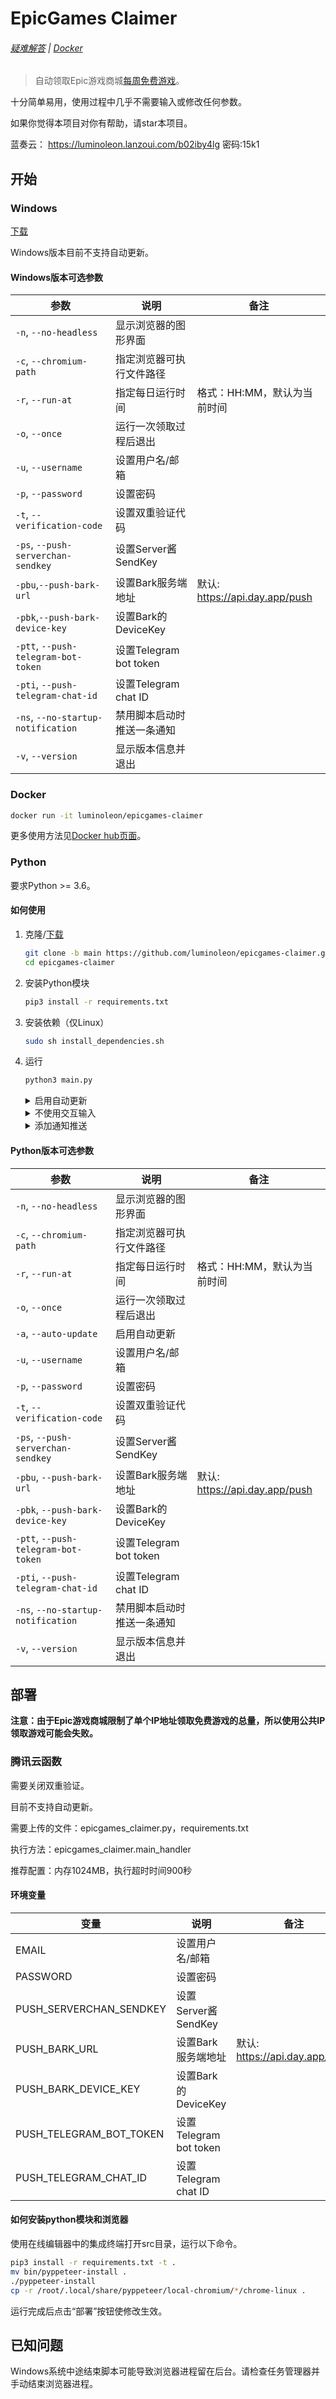 # EpicGames Claimer

<!-- [START badges] -->

<!-- ![](https://img.shields.io/badge/language-python-3572A5.svg) ![](https://img.shields.io/github/license/luminoleon/epicgames-claimer.svg) ![](https://img.shields.io/github/last-commit/luminoleon/epicgames-claimer.svg) -->

<!-- [END badges] -->

###### [疑难解答](docs/troubleshooting.md) | [Docker](docs/README_DOCKER.md)

> 自动领取Epic游戏商城[每周免费游戏](https://www.epicgames.com/store/free-games)。

十分简单易用，使用过程中几乎不需要输入或修改任何参数。

如果你觉得本项目对你有帮助，请star本项目。

蓝奏云： <https://luminoleon.lanzoui.com/b02iby4lg> 密码:15k1

## 开始

### Windows

[下载](https://github.com/luminoleon/epicgames-claimer/releases)

Windows版本目前不支持自动更新。

#### Windows版本可选参数

| 参数                               | 说明                     | 备注                      |
| ---------------------------------- | ----------------------- | ------------------------- |
| `-n`, `--no-headless`              | 显示浏览器的图形界面      |                           |
| `-c`, `--chromium-path`            | 指定浏览器可执行文件路径  |                           |
| `-r`, `--run-at`                   | 指定每日运行时间         | 格式：HH:MM，默认为当前时间 |
| `-o`, `--once`                     | 运行一次领取过程后退出    |                           |
| `-u`, `--username`                 | 设置用户名/邮箱          |                           |
| `-p`, `--password`                 | 设置密码                 |                           |
| `-t`, `--verification-code`        | 设置双重验证代码          |                          |
| `-ps`, `--push-serverchan-sendkey` | 设置Server酱SendKey      |                          |                      |
| `-pbu`,`--push-bark-url` | 设置Bark服务端地址 | 默认: https://api.day.app/push |
| `-pbk`,`--push-bark-device-key` | 设置Bark的DeviceKey |  |
| `-ptt`, `--push-telegram-bot-token` | 设置Telegram bot token |  |
| `-pti`, `--push-telegram-chat-id`   | 设置Telegram chat ID |  |
| `-ns`, `--no-startup-notification` | 禁用脚本启动时推送一条通知 | |
| `-v`, `--version` | 显示版本信息并退出 | |

### Docker

``` bash
docker run -it luminoleon/epicgames-claimer
```

更多使用方法见[Docker hub页面](https://hub.docker.com/r/luminoleon/epicgames-claimer)。

### Python

要求Python >= 3.6。

#### 如何使用

1. 克隆/[下载](https://github.com/luminoleon/epicgames-claimer/releases)

    ``` bash
    git clone -b main https://github.com/luminoleon/epicgames-claimer.git
    cd epicgames-claimer
    ```

2. 安装Python模块

    ``` bash
    pip3 install -r requirements.txt
    ```

3. 安装依赖（仅Linux）

    ``` bash
    sudo sh install_dependencies.sh
    ```

4. 运行

    ``` bash
    python3 main.py
    ```

    <details>
    <summary>启用自动更新</summary>

    ```bash
    python3 main.py --auto-update
    ```

    </details>

    <details>
    <summary>不使用交互输入</summary>

    ```bash
    python3 main.py -u <你的邮箱> -p <你的密码>
    ```

    ```bash
    python3 main.py -u <你的邮箱> -p <你的密码> -t <双重验证代码>
    ```

    </details>

    <details>
    <summary>添加通知推送</summary>

    * server酱
        ```bash
        python3 main.py -ps <SendKey>
        ```

    * Bark
        ```bash
        python3 main.py -pbu <BarkPushUrl> -pbk <BarkDeviceKey>
        ```

	    非自建服务端无需-pbu参数，默认采用官方推送地址https://api.day.app/push

    * Telegram
        ```bash
        python3 main.py -ptt <TelegramBotToken> -pti <TelegramChatId>
        ```

    </details>

#### Python版本可选参数

| 参数                                | 说明                     | 备注                      |
| ----------------------------------- | ----------------------- | ------------------------- |
| `-n`, `--no-headless`               | 显示浏览器的图形界面      |                           |
| `-c`, `--chromium-path`             | 指定浏览器可执行文件路径  |                           |
| `-r`, `--run-at`                    | 指定每日运行时间         | 格式：HH:MM，默认为当前时间 |
| `-o`, `--once`                      | 运行一次领取过程后退出    |                           |
| `-a`, `--auto-update`               | 启用自动更新             |                           |
| `-u`, `--username`                  | 设置用户名/邮箱          |                           |
| `-p`, `--password`                  | 设置密码                 |                           |
| `-t`, `--verification-code`         | 设置双重验证代码          |                          |
| `-ps`, `--push-serverchan-sendkey`  | 设置Server酱SendKey      |                          |
| `-pbu`, `--push-bark-url`           | 设置Bark服务端地址 | 默认: https://api.day.app/push |
| `-pbk`, `--push-bark-device-key`    | 设置Bark的DeviceKey |  |
| `-ptt`, `--push-telegram-bot-token` | 设置Telegram bot token |  |
| `-pti`, `--push-telegram-chat-id`   | 设置Telegram chat ID |  |
| `-ns`, `--no-startup-notification` | 禁用脚本启动时推送一条通知 | |
| `-v`, `--version` | 显示版本信息并退出 | |

## 部署

**注意：由于Epic游戏商城限制了单个IP地址领取免费游戏的总量，所以使用公共IP领取游戏可能会失败。**

### 腾讯云函数

需要关闭双重验证。

目前不支持自动更新。

需要上传的文件：epicgames_claimer.py，requirements.txt

执行方法：epicgames_claimer.main_handler

推荐配置：内存1024MB，执行超时时间900秒

#### 环境变量

| 变量                    | 说明                 | 备注                           |
| ----------------------- | ------------------- | ------------------------------ |
| EMAIL                   | 设置用户名/邮箱      |                                |
| PASSWORD                | 设置密码            |                                |
| PUSH_SERVERCHAN_SENDKEY | 设置Server酱SendKey |                                |
| PUSH_BARK_URL           | 设置Bark服务端地址   | 默认: https://api.day.app/push |
| PUSH_BARK_DEVICE_KEY    | 设置Bark的DeviceKey |                                |
| PUSH_TELEGRAM_BOT_TOKEN | 设置Telegram bot token |  |  |
| PUSH_TELEGRAM_CHAT_ID   | 设置Telegram chat ID |  |  |

#### 如何安装python模块和浏览器

使用在线编辑器中的集成终端打开src目录，运行以下命令。

```bash
pip3 install -r requirements.txt -t .
mv bin/pyppeteer-install .
./pyppeteer-install
cp -r /root/.local/share/pyppeteer/local-chromium/*/chrome-linux .
```

运行完成后点击“部署”按钮使修改生效。

## 已知问题

Windows系统中途结束脚本可能导致浏览器进程留在后台。请检查任务管理器并手动结束浏览器进程。
